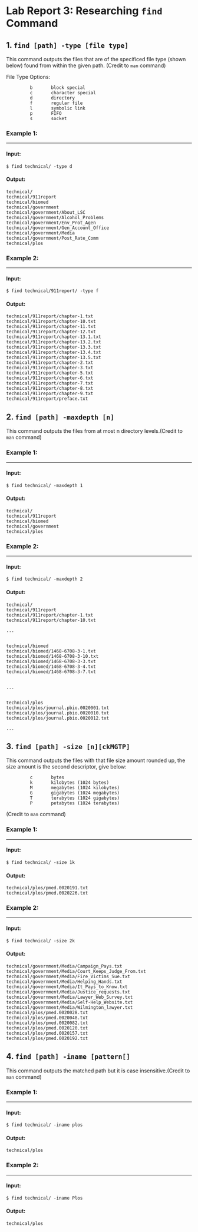 # Lab Report 3: Researching ``find`` Command
## 1. ```find [path] -type [file type]```
This command outputs the files that are of the specificed file type (shown below) found from within the given path. (Credit to ```man``` command)

File Type Options:

             b       block special
             c       character special
             d       directory
             f       regular file
             l       symbolic link
             p       FIFO
             s       socket
             
### Example 1:
***
#### Input:
```
$ find technical/ -type d 
```
#### Output:
```
technical/
technical/911report
technical/biomed
technical/government
technical/government/About_LSC
technical/government/Alcohol_Problems
technical/government/Env_Prot_Agen
technical/government/Gen_Account_Office
technical/government/Media
technical/government/Post_Rate_Comm
technical/plos
```

### Example 2:
***
#### Input:
```
$ find technical/911report/ -type f
```
#### Output:
```
technical/911report/chapter-1.txt
technical/911report/chapter-10.txt
technical/911report/chapter-11.txt
technical/911report/chapter-12.txt
technical/911report/chapter-13.1.txt
technical/911report/chapter-13.2.txt
technical/911report/chapter-13.3.txt
technical/911report/chapter-13.4.txt
technical/911report/chapter-13.5.txt
technical/911report/chapter-2.txt
technical/911report/chapter-3.txt
technical/911report/chapter-5.txt
technical/911report/chapter-6.txt
technical/911report/chapter-7.txt
technical/911report/chapter-8.txt
technical/911report/chapter-9.txt
technical/911report/preface.txt
```

## 2. ```find [path] -maxdepth [n]```
This command outputs the files from at most n directory levels.(Credit to ```man``` command)
### Example 1:
***
#### Input:
```
$ find technical/ -maxdepth 1  
```
#### Output:
```
technical/
technical/911report
technical/biomed
technical/government
technical/plos
```

### Example 2:
***
#### Input:
```
$ find technical/ -maxdepth 2
```
#### Output:
```
technical/
technical/911report
technical/911report/chapter-1.txt
technical/911report/chapter-10.txt

...


technical/biomed
technical/biomed/1468-6708-3-1.txt
technical/biomed/1468-6708-3-10.txt
technical/biomed/1468-6708-3-3.txt
technical/biomed/1468-6708-3-4.txt
technical/biomed/1468-6708-3-7.txt


...


technical/plos
technical/plos/journal.pbio.0020001.txt
technical/plos/journal.pbio.0020010.txt
technical/plos/journal.pbio.0020012.txt

...

```

## 3. ```find [path] -size [n][ckMGTP]```
This command outputs the files with that file size amount rounded up, the size amount is the second descriptor, give below:
            
             c       bytes
             k       kilobytes (1024 bytes)
             M       megabytes (1024 kilobytes)
             G       gigabytes (1024 megabytes)
             T       terabytes (1024 gigabytes)
             P       petabytes (1024 terabytes)


(Credit to ```man``` command)

### Example 1:
***
#### Input:
```
$ find technical/ -size 1k
```
#### Output:
```
technical/plos/pmed.0020191.txt
technical/plos/pmed.0020226.txt
```

### Example 2:
***
#### Input:
```
$ find technical/ -size 2k
```
#### Output:
```
technical/government/Media/Campaign_Pays.txt
technical/government/Media/Court_Keeps_Judge_From.txt
technical/government/Media/Fire_Victims_Sue.txt
technical/government/Media/Helping_Hands.txt
technical/government/Media/It_Pays_to_Know.txt
technical/government/Media/Justice_requests.txt
technical/government/Media/Lawyer_Web_Survey.txt
technical/government/Media/Self-Help_Website.txt
technical/government/Media/Wilmington_lawyer.txt
technical/plos/pmed.0020028.txt
technical/plos/pmed.0020048.txt
technical/plos/pmed.0020082.txt
technical/plos/pmed.0020120.txt
technical/plos/pmed.0020157.txt
technical/plos/pmed.0020192.txt
```

## 4. ```find [path] -iname [pattern[]```
This command outputs the matched path but it is case insensitive.(Credit to ```man``` command)
### Example 1:
***
#### Input:
```
$ find technical/ -iname plos
```
#### Output:
```
technical/plos
```

### Example 2:
***
#### Input:
```
$ find technical/ -iname Plos
```
#### Output:
```
technical/plos
```

